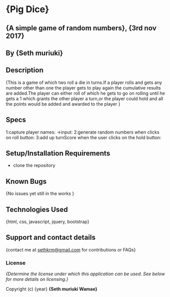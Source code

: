 # {Pig Dice}

## {A simple game of random numbers}, {3rd nov 2017}

## By **{Seth muriuki}**

## Description

{This is a game of which two roll a die in turns.If a player rolls and gets any number other than one the player gets to play again the cumulative results are added.The player can either roll of which he gets to go on rolling until he gets a 1 which grants the other player a turn,or the player could hold and all the points would be added and awarded to the player }

## Specs

1:capture player names:
->input:
2:generate random numbers when clicks on roll button:
 3:add up turnScore when the user clicks on the hold button:

## Setup/Installation Requirements

- clone the repository

## Known Bugs

{No issues yet still in the works }

## Technologies Used

{html, css, javascript, jquery, bootstrap}

## Support and contact details

{contact me at sethkrm@gmail.com for contributions or FAQs}

### License

_{Determine the license under which this application can be used. See below for more details on licensing.}_

Copyright (c) {year} **{Seth muriuki Wamae}**
